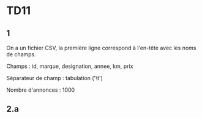 # TD11

## 1

On a un fichier CSV, la première ligne correspond à l'en-tête avec les noms de champs.

Champs : id, marque, designation, annee, km, prix

Séparateur de champ : tabulation ('\t')

Nombre d'annonces : 1000

## 2.a



